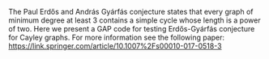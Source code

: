 The Paul Erdős and András Gyárfás conjecture states that every graph of minimum degree at least 3 contains a simple cycle whose length is a power of two. Here we present a GAP code for testing Erdős-Gyárfás conjecture for Cayley graphs.
For more information see the following paper:
https://link.springer.com/article/10.1007%2Fs00010-017-0518-3
